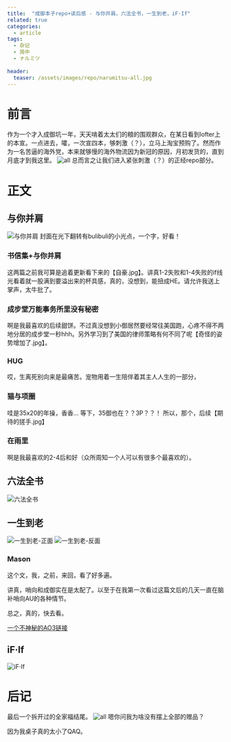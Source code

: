 ```yaml
---
title:  "成御本子repo+读后感 - 与你并肩，六法全书，一生到老，iF·If"
related: true
categories: 
  - article
tags: 
  - 杂记
  - 简中
  - ナルミツ
  
header:
  teaser: /assets/images/repo/narumitsu-all.jpg
---
```


# 前言
作为一个才入成御坑一年，天天啃着太太们的粮的围观群众，在某日看到lofter上的本宣。一点进去，嚯，一次宣四本，够刺激（？），立马上淘宝预购了。然而作为一名苦逼的海外党，本来就够慢的海外物流因为新冠的原因，月初发货的，直到月底才到我这里。
![all](/assets/images/repo/all-unpacked.jpg)
总而言之让我们进入紧张刺激（？）的正经repo部分。
# 正文
## 与你并肩 
![与你并肩](/assets/images/repo/ynbj.jpg)
封面在光下翻转有bulibuli的小光点，一个字，好看！
### 书信集+与你并肩
这两篇之前我可算是追着更新看下来的【自豪.jpg】。讲真1-2失败和1-4失败的if线光看着就一股满到要溢出来的杯具感，真的，没想到，能扭成HE。请允许我送上掌声，太牛批了。
### 成步堂万能事务所里没有秘密
啊是我最喜欢的后续甜饼。不过真没想到小御居然要经常往美国跑，心疼不得不两地分居的成步堂一秒hhh。另外学习到了美国的律师策略有何不同了呢【奇怪的姿势增加了.jpg】。
### HUG
哎，生离死别向来是最痛苦。宠物用着一生陪伴着其主人人生的一部分，
### 猫与项圈
哇是35x20的年操，香香... 等下，35御也在？？3P？？！
所以，那个，后续【期待的搓手.jpg】
### 在雨里
啊是我最喜欢的2-4后和好（众所周知一个人可以有很多个最喜欢的）。
## 六法全书
![六法全书](/assets/images/repo/lfqs.jpg)

## 一生到老
![一生到老-正面](/assets/images/repo/ysdl1.jpg)
![一生到老-反面](/assets/images/repo/ysdl2.jpg)
### Mason
这个文，我，之前，来回，看了好多遍。

讲真，哨向和成御实在是太配了。以至于在我第一次看过这篇文后的几天一直在脑补哨向AU的各种情节。

总之，真的，快去看。

[一个不神秘的AO3链接](https://archiveofourown.org/works/22748500)


## iF·If
![iF·If](/assets/images/repo/ifif.jpg)

# 后记
最后一个拆开过的全家福结尾。
![all](/assets/images/repo/narumitsu-all.jpg)
嗯你问我为啥没有摆上全部的赠品？

因为我桌子真的太小了QAQ。
